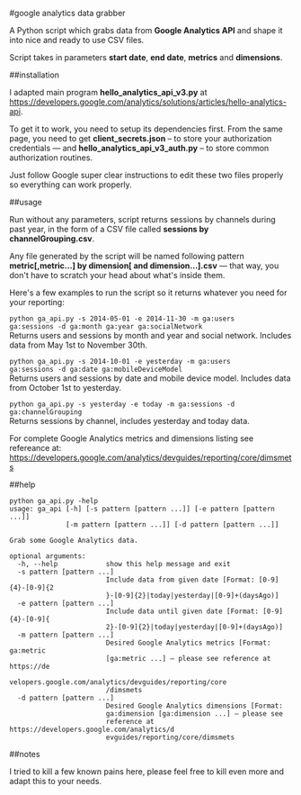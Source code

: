 #google analytics data grabber

A Python script which grabs data from  **Google Analytics API** and shape it into nice and ready to use CSV files. 

Script takes in parameters  **start date**,  **end date**, **metrics** and  **dimensions**.

##installation

I adapted main program **hello_analytics_api_v3.py** at https://developers.google.com/analytics/solutions/articles/hello-analytics-api. 

To get it to work, you need to setup its dependencies first. From the same page, you need to get **client_secrets.json** – to store your authorization credentials — and **hello_analytics_api_v3_auth.py** – to store common authorization routines. 

Just follow Google super clear instructions to edit these two files properly so everything can work properly.

##usage

Run without any parameters, script returns sessions by channels during past year, in the form of a CSV file called **sessions by channelGrouping.csv**. 

Any file generated by the script will be named following pattern **metric[,metric...] by dimension[ and dimension...].csv** — that way, you don't have to scratch your head about what's inside them. 

Here's a few examples to run the script so it returns whatever you need for your reporting:

<code>python ga_api.py -s 2014-05-01 -e 2014-11-30 -m ga:users ga:sessions -d ga:month ga:year ga:socialNetwork</code>  
Returns users and sessions by month and year and social network. Includes data from May 1st to November 30th. 

<code>python ga_api.py -s 2014-10-01 -e yesterday -m ga:users ga:sessions -d ga:date ga:mobileDeviceModel</code>  
Returns users and sessions by date and mobile device model. Includes data from October 1st to yesterday. 

<code>python ga_api.py -s yesterday -e today -m ga:sessions -d ga:channelGrouping</code>  
Returns sessions by channel, includes yesterday and today data. 

For complete Google Analytics metrics and dimensions listing see refereance at: https://developers.google.com/analytics/devguides/reporting/core/dimsmets

##help
<pre><code>python ga_api.py -help
usage: ga_api [-h] [-s pattern [pattern ...]] [-e pattern [pattern ...]]
              [-m pattern [pattern ...]] [-d pattern [pattern ...]]

Grab some Google Analytics data.

optional arguments:
  -h, --help            show this help message and exit
  -s pattern [pattern ...]
                        Include data from given date [Format: [0-9]{4}-[0-9]{2
                        }-[0-9]{2}|today|yesterday|[0-9]+(daysAgo)]
  -e pattern [pattern ...]
                        Include data until given date [Format: [0-9]{4}-[0-9]{
                        2}-[0-9]{2}|today|yesterday|[0-9]+(daysAgo)]
  -m pattern [pattern ...]
                        Desired Google Analytics metrics [Format: ga:metric
                        [ga:metric ...] — please see reference at https://de
                        velopers.google.com/analytics/devguides/reporting/core
                        /dimsmets
  -d pattern [pattern ...]
                        Desired Google Analytics dimensions [Format:
                        ga:dimension [ga:dimension ...] — please see
                        reference at https://developers.google.com/analytics/d
                        evguides/reporting/core/dimsmets</code></pre>

##notes

I tried to kill a few known pains here, please feel free to kill even more and adapt this to your needs.
